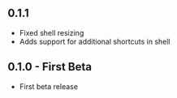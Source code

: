 ## 0.1.1
* Fixed shell resizing
* Adds support for additional shortcuts in shell

## 0.1.0 - First Beta
* First beta release

